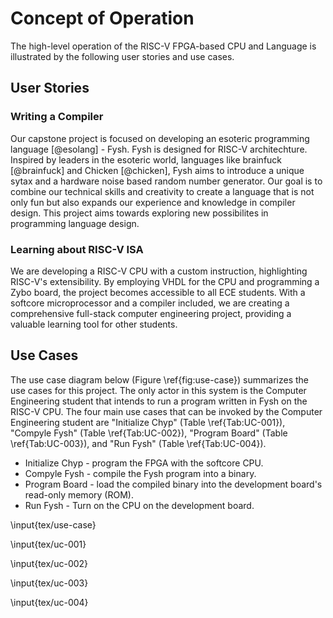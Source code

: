 # Concept of Operation

The high-level operation of the RISC-V FPGA-based CPU and Language is
illustrated by the following user stories and use cases.

## User Stories

### Writing a Compiler

Our capstone project is focused on developing an esoteric programming language
[@esolang] - Fysh. Fysh is designed for RISC-V architechture. Inspired by
leaders in the esoteric world, languages like brainfuck [@brainfuck] and Chicken
[@chicken], Fysh aims to introduce a unique sytax and a hardware noise based
random number generator. Our goal is to combine our technical skills and
creativity to create a language that is not only fun but also expands our
experience and knowledge in compiler design. This project aims towards exploring
new possibilites in programming language design.

### Learning about RISC-V ISA

We are developing a RISC-V CPU with a custom instruction, highlighting RISC-V's
extensibility. By employing VHDL for the CPU and programming a Zybo board, the
project becomes accessible to all ECE students. With a softcore microprocessor
and a compiler included, we are creating a comprehensive full-stack computer
engineering project, providing a valuable learning tool for other students.

## Use Cases

The use case diagram below (Figure \ref{fig:use-case}) summarizes the use cases
for this project. The only actor in this system is the Computer Engineering
student that intends to run a program written in Fysh on the RISC-V CPU. The
four main use cases that can be invoked by the Computer Engineering student are
"Initialize Chyp" (Table \ref{Tab:UC-001}), "Compyle Fysh" (Table
\ref{Tab:UC-002}), "Program Board" (Table \ref{Tab:UC-003}), and "Run Fysh"
(Table \ref{Tab:UC-004}).

- Initialize Chyp - program the FPGA with the softcore CPU.
- Compyle Fysh - compile the Fysh program into a binary.
- Program Board - load the compiled binary into the development board's
  read-only memory (ROM).
- Run Fysh - Turn on the CPU on the development board.

\input{tex/use-case}

\input{tex/uc-001}

\input{tex/uc-002}

\input{tex/uc-003}

\input{tex/uc-004}
